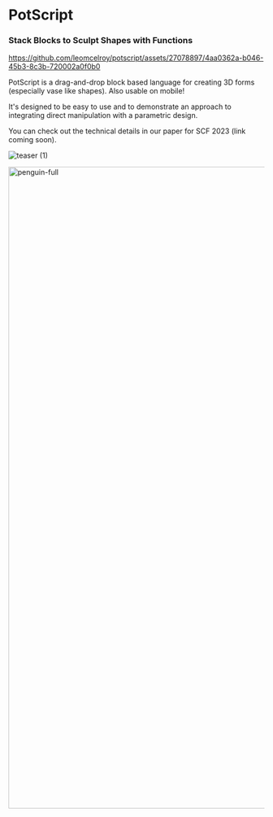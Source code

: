 # PotScript
### Stack Blocks to Sculpt Shapes with Functions

https://github.com/leomcelroy/potscript/assets/27078897/4aa0362a-b046-45b3-8c3b-720002a0f0b0

PotScript is a drag-and-drop block based language for creating 3D forms (especially vase like shapes). Also usable on mobile!

It's designed to be easy to use and to demonstrate an approach to integrating direct manipulation with a parametric design.

You can check out the technical details in our paper for SCF 2023 (link coming soon).

![teaser (1)](https://github.com/leomcelroy/potscript/assets/27078897/f27429e1-bcf7-47c3-bc0d-d0dcdf511d8e)

<img width="1263" alt="penguin-full" src="https://github.com/leomcelroy/potscript/assets/27078897/254ac037-865b-4a48-b4b5-c1ae278b3231">
